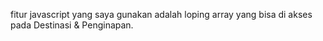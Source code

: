 fitur javascript yang saya gunakan adalah loping array yang bisa di akses pada Destinasi & Penginapan.